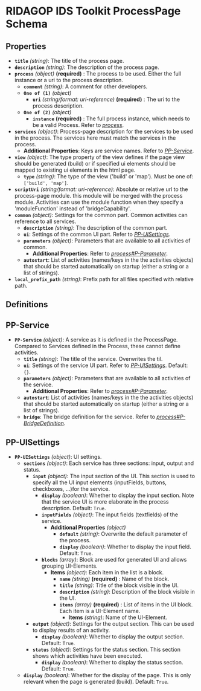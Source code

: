 # RIDAGOP IDS Toolkit ProcessPage Schema

## Properties

- **`title`** *(string)*: The title of the process page.
- **`description`** *(string)*: The description of the process page.
- **`process`** *(object)* **(required)** : The process to be used. Either the full instance or a uri to the process description.
    - **`comment`** *(string)*: A comment for other developers.
    - **`One of (1)`** *(object)*
        - **`uri`** *(string/format: uri-reference)* **(required)** : The uri to the process description.
    - **`One of (2)`** *(object)*
        - **`instance`** **(required)** : The full process instance, which needs to be a valid Process. Refer to *[process](/Schema/process)*.
- **`services`** *(object)*: Process-page description for the services to be used in the process. The services here must match the services in the process.
    - **Additional Properties**: Keys are service names. Refer to *[PP-Service](#pp-service)*.
- **`view`** *(object)*: The type property of the view defines if the page view should be generated (build) or if specified ui elements should be mapped to existing ui elements in the html page.
    - **`type`** *(string)*: The type of the view ('build' or 'map'). Must be one of: `['build', 'map']`.
- **`scriptUri`** *(string/format: uri-reference)*: Absolute or relative url to the process-page module. this module will be merged with the process module. Activities can use the module function when they specify a 'moduleFunction' instead of 'bridgeCapability'.
- **`common`** *(object)*: Settings for the common part. Common activities can reference to all services.
    - **`description`** *(string)*: The description of the common part.
    - **`ui`**: Settings of the common UI part. Refer to *[PP-UISettings](#pp-uisettings)*.
    - **`parameters`** *(object)*: Parameters that are available to all activities of common.
        - **Additional Properties**: Refer to *[process#P-Parameter](/Schema/process#p-parameter)*.
    - **`autostart`**: List of activities (names/keys in the the activities objects) that should be started automatically on startup (either a string or a list of strings).
- **`local_prefix_path`** *(string)*: Prefix path for all files specified with relative path.
## Definitions

## PP-Service
- **`PP-Service`** *(object)*: A service as it is defined in the ProcessPage. Compared to Services defined in the Process, these cannot define activities.
    - **`title`** *(string)*: The title of the service. Overwrites the til.
    - **`ui`**: Settings of the service UI part. Refer to *[PP-UISettings](#pp-uisettings)*. Default: `{}`.
    - **`parameters`** *(object)*: Parameters that are available to all activities of the service.
        - **Additional Properties**: Refer to *[process#P-Parameter](/Schema/process#p-parameter)*.
    - **`autostart`**: List of activities (names/keys in the the activities objects) that should be started automatically on startup (either a string or a list of strings).
    - **`bridge`**: The bridge definition for the service. Refer to *[process#P-BridgeDefinition](/Schema/process#p-bridgedefinition)*.
## PP-UISettings
- **`PP-UISettings`** *(object)*: UI settings.
    - **`sections`** *(object)*: Each service has three sections: input, output and status.
        - **`input`** *(object)*: The input section of the UI. This section is used to specify all the UI input elements (inputFields, buttons, checkboxes, ...)for the service.
            - **`display`** *(boolean)*: Whether to display the input section. Note that the service UI is more elaborate in the process description. Default: `True`.
            - **`inputFields`** *(object)*: The input fields (textfields) of the service.
                - **Additional Properties** *(object)*
                    - **`default`** *(string)*: Overwrite the default parameter of the process.
                    - **`display`** *(boolean)*: Whether to display the input field. Default: `True`.
            - **`blocks`** *(array)*: Block are used for generated UI and allows grouping UI-Elements.
                - **Items** *(object)*: Each item in the list is a block.
                    - **`name`** *(string)* **(required)** : Name of the block.
                    - **`title`** *(string)*: Title of the block visible in the UI.
                    - **`description`** *(string)*: Description of the block visible in the UI.
                    - **`items`** *(array)* **(required)** : List of items in the UI block. Each item is a UI-Element name.
                        - **Items** *(string)*: Name of the UI-Element.
        - **`output`** *(object)*: Settings for the output section. This can be used to display results of an activity.
            - **`display`** *(boolean)*: Whether to display the output section. Default: `True`.
        - **`status`** *(object)*: Settings for the status section. This section shows which activities have been executed.
            - **`display`** *(boolean)*: Whether to display the status section. Default: `True`.
    - **`display`** *(boolean)*: Whether for the display of the page. This is only relevant when the page is generated (build). Default: `True`.
